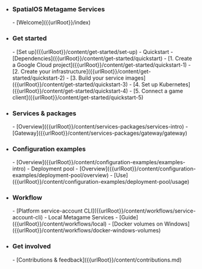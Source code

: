- <h3>SpatialOS Metagame Services</h3>   
    - [Welcome]({{urlRoot}}/index)
- <h3>Get started</h3>
    - [Set up]({{urlRoot}}/content/get-started/set-up)
    - Quickstart
        - [Dependencies]({{urlRoot}}/content/get-started/quickstart)
        - [1. Create a Google Cloud project]({{urlRoot}}/content/get-started/quickstart-1)
        - [2. Create your infrastructure]({{urlRoot}}/content/get-started/quickstart-2)
        - [3. Build your service images]({{urlRoot}}/content/get-started/quickstart-3)
        - [4. Set up Kubernetes]({{urlRoot}}/content/get-started/quickstart-4)
        - [5. Connect a game client]({{urlRoot}}/content/get-started/quickstart-5)
- <h3>Services & packages</h3>
    - [Overview]({{urlRoot}}/content/services-packages/services-intro)
    - [Gateway]({{urlRoot}}/content/services-packages/gateway/gateway)
- <h3>Configuration examples</h3>
    - [Overview]({{urlRoot}}/content/configuration-examples/examples-intro)
    - Deployment pool
        - [Overview]({{urlRoot}}/content/configuration-examples/deployment-pool/overview)
        - [Use]({{urlRoot}}/content/configuration-examples/deployment-pool/usage)
- <h3>Workflow</h3>
    - [Platform service-account CLI]({{urlRoot}}/content/workflows/service-account-cli)
    - Local Metagame Services
        - [Guide]({{urlRoot}}/content/workflows/local)
        - [Docker volumes on Windows]({{urlRoot}}/content/workflows/docker-windows-volumes)
- <h3>Get involved</h3>
    - [Contributions & feedback]({{urlRoot}}/content/contributions.md)
  